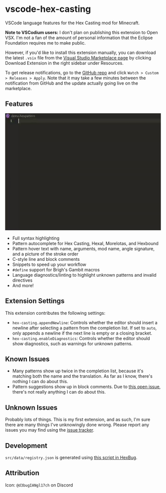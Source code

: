 # vscode-hex-casting

VSCode language features for the Hex Casting mod for Minecraft. 

**Note to VSCodium users:** I don't plan on publishing this extension to Open VSX. I'm not a fan of the amount of personal information that the Eclipse Foundation requires me to make public.

However, if you'd like to install this extension manually, you can download the latest `.vsix` file from the [Visual Studio Marketplace page](https://marketplace.visualstudio.com/items?itemName=object-Object.hex-casting) by clicking Download Extension in the right sidebar under Resources.

To get release notifications, go to the [GitHub repo](https://github.com/object-Object/vscode-hex-casting) and click `Watch > Custom > Releases > Apply`. Note that it may take a few minutes between the notification from GitHub and the update actually going live on the marketplace.

## Features

![Feature demo gif](/images/demo.gif)

* Full syntax highlighting
* Pattern autocomplete for Hex Casting, Hexal, MoreIotas, and Hexbound
* Pattern hover text with name, arguments, mod name, angle signature, and a picture of the stroke order
* C-style line and block comments
* Snippets to speed up your workflow
* `#define` support for Brigh's Gambit macros
* Language diagnostics/linting to highlight unknown patterns and invalid directives
* And more!

## Extension Settings

This extension contributes the following settings:

* `hex-casting.appendNewline`: Controls whether the editor should insert a newline after selecting a pattern from the completion list. If set to `auto`, only appends a newline if the next line is empty or a closing bracket.
* `hex-casting.enableDiagnostics`: Controls whether the editor should show diagnostics, such as warnings for unknown patterns.

## Known Issues

* Many patterns show up twice in the completion list, because it's matching both the name and the translation. As far as I know, there's nothing I can do about this.
* Pattern suggestions show up in block comments. Due to [this open issue](https://github.com/microsoft/vscode/issues/580), there's not really anything I can do about this.

## Unknown Issues

Probably lots of things. This is my first extension, and as such, I'm sure there are many things I've unknowingly done wrong. Please report any issues you may find using the [issue tracker](https://github.com/object-Object/vscode-hex-casting/issues).

## Development

`src/data/registry.json` is generated using [this script in HexBug](https://github.com/object-Object/HexBug/blob/main/generate_pattern_data.py).

## Attribution

Icon: `@d3bugIANgl17ch` on Discord
